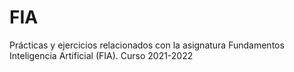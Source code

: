 # FIA
Prácticas y ejercicios relacionados con la asignatura Fundamentos Inteligencia Artificial (FIA). Curso 2021-2022
